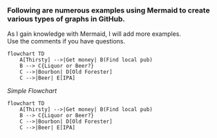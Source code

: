 ### Following are numerous examples using Mermaid to create various types of graphs in GitHub.
As I gain knowledge with Mermaid, I will add more examples.  
Use the comments if you have questions.
```
flowchart TD
    A[Thirsty] -->|Get money| B(Find local pub)
    B --> C{Liquor or Beer?}
    C -->|Bourbon| D[Old Forester]
    C -->|Beer| E[IPA]
```
*Simple Flowchart*
```mermaid
flowchart TD
    A[Thirsty] -->|Get money| B(Find local pub)
    B --> C{Liquor or Beer?}
    C -->|Bourbon| D[Old Forester]
    C -->|Beer| E[IPA]
```